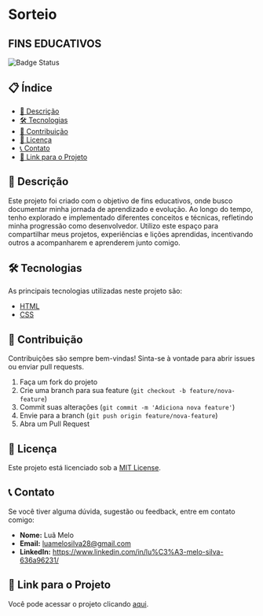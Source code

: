# Sorteio

## FINS EDUCATIVOS

![Badge Status](https://img.shields.io/badge/status-active-brightgreen)

## 📋 Índice

- [📖 Descrição](#descrição)
- [🛠️ Tecnologias](#tecnologias)
- [🤝 Contribuição](#contribuição)
- [📜 Licença](#licença)
- [📞 Contato](#contato)
- [🔗 Link para o Projeto](#link-para-o-projeto)


## 📖 Descrição

Este projeto foi criado com o objetivo de fins educativos, onde busco documentar minha jornada de aprendizado e evolução. Ao longo do tempo, tenho explorado e implementado diferentes conceitos e técnicas, refletindo minha progressão como desenvolvedor. Utilizo este espaço para compartilhar meus projetos, experiências e lições aprendidas, incentivando outros a acompanharem e aprenderem junto comigo.

## 🛠️ Tecnologias

As principais tecnologias utilizadas neste projeto são:

- [HTML](https://developer.mozilla.org/en-US/docs/Web/HTML)
- [CSS](https://developer.mozilla.org/en-US/docs/Web/CSS)

## 🤝 Contribuição

Contribuições são sempre bem-vindas! Sinta-se à vontade para abrir issues ou enviar pull requests.

1. Faça um fork do projeto
2. Crie uma branch para sua feature (`git checkout -b feature/nova-feature`)
3. Commit suas alterações (`git commit -m 'Adiciona nova feature'`)
4. Envie para a branch (`git push origin feature/nova-feature`)
5. Abra um Pull Request

## 📜 Licença

Este projeto está licenciado sob a [MIT License](LICENSE).

## 📞 Contato

Se você tiver alguma dúvida, sugestão ou feedback, entre em contato comigo:

- **Nome:** Luã Melo
- **Email:** luamelosilva28@gmail.com
- **LinkedIn:** https://www.linkedin.com/in/lu%C3%A3-melo-silva-636a96231/

## 🔗 Link para o Projeto

Você pode acessar o projeto clicando [aqui](https://luamelosilva.github.io/Carl-jhonson-html5/).

